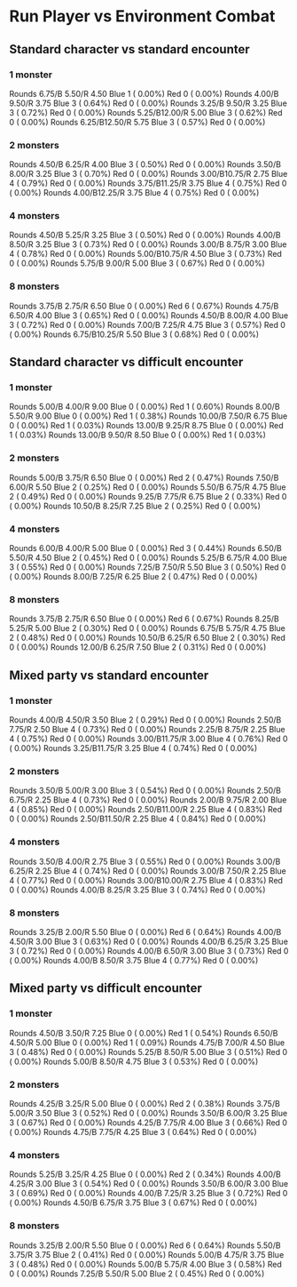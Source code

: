 # Run Player vs Environment Combat

## Standard character vs standard encounter

### 1 monster
Rounds  6.75/B 5.50/R 4.50 Blue 1 ( 0.00%) Red 0 ( 0.00%)
Rounds  4.00/B 9.50/R 3.75 Blue 3 ( 0.64%) Red 0 ( 0.00%)
Rounds  3.25/B 9.50/R 3.25 Blue 3 ( 0.72%) Red 0 ( 0.00%)
Rounds  5.25/B12.00/R 5.00 Blue 3 ( 0.62%) Red 0 ( 0.00%)
Rounds  6.25/B12.50/R 5.75 Blue 3 ( 0.57%) Red 0 ( 0.00%)

### 2 monsters
Rounds  4.50/B 6.25/R 4.00 Blue 3 ( 0.50%) Red 0 ( 0.00%)
Rounds  3.50/B 8.00/R 3.25 Blue 3 ( 0.70%) Red 0 ( 0.00%)
Rounds  3.00/B10.75/R 2.75 Blue 4 ( 0.79%) Red 0 ( 0.00%)
Rounds  3.75/B11.25/R 3.75 Blue 4 ( 0.75%) Red 0 ( 0.00%)
Rounds  4.00/B12.25/R 3.75 Blue 4 ( 0.75%) Red 0 ( 0.00%)

### 4 monsters
Rounds  4.50/B 5.25/R 3.25 Blue 3 ( 0.50%) Red 0 ( 0.00%)
Rounds  4.00/B 8.50/R 3.25 Blue 3 ( 0.73%) Red 0 ( 0.00%)
Rounds  3.00/B 8.75/R 3.00 Blue 4 ( 0.78%) Red 0 ( 0.00%)
Rounds  5.00/B10.75/R 4.50 Blue 3 ( 0.73%) Red 0 ( 0.00%)
Rounds  5.75/B 9.00/R 5.00 Blue 3 ( 0.67%) Red 0 ( 0.00%)

### 8 monsters
Rounds  3.75/B 2.75/R 6.50 Blue 0 ( 0.00%) Red 6 ( 0.67%)
Rounds  4.75/B 6.50/R 4.00 Blue 3 ( 0.65%) Red 0 ( 0.00%)
Rounds  4.50/B 8.00/R 4.00 Blue 3 ( 0.72%) Red 0 ( 0.00%)
Rounds  7.00/B 7.25/R 4.75 Blue 3 ( 0.57%) Red 0 ( 0.00%)
Rounds  6.75/B10.25/R 5.50 Blue 3 ( 0.68%) Red 0 ( 0.00%)
            

## Standard character vs difficult encounter

### 1 monster
Rounds  5.00/B 4.00/R 9.00 Blue 0 ( 0.00%) Red 1 ( 0.60%)
Rounds  8.00/B 5.50/R 9.00 Blue 0 ( 0.00%) Red 1 ( 0.38%)
Rounds 10.00/B 7.50/R 6.75 Blue 0 ( 0.00%) Red 1 ( 0.03%)
Rounds 13.00/B 9.25/R 8.75 Blue 0 ( 0.00%) Red 1 ( 0.03%)
Rounds 13.00/B 9.50/R 8.50 Blue 0 ( 0.00%) Red 1 ( 0.03%)

### 2 monsters
Rounds  5.00/B 3.75/R 6.50 Blue 0 ( 0.00%) Red 2 ( 0.47%)
Rounds  7.50/B 6.00/R 5.50 Blue 2 ( 0.25%) Red 0 ( 0.00%)
Rounds  5.50/B 6.75/R 4.75 Blue 2 ( 0.49%) Red 0 ( 0.00%)
Rounds  9.25/B 7.75/R 6.75 Blue 2 ( 0.33%) Red 0 ( 0.00%)
Rounds 10.50/B 8.25/R 7.25 Blue 2 ( 0.25%) Red 0 ( 0.00%)

### 4 monsters
Rounds  6.00/B 4.00/R 5.00 Blue 0 ( 0.00%) Red 3 ( 0.44%)
Rounds  6.50/B 5.50/R 4.50 Blue 2 ( 0.45%) Red 0 ( 0.00%)
Rounds  5.25/B 6.75/R 4.00 Blue 3 ( 0.55%) Red 0 ( 0.00%)
Rounds  7.25/B 7.50/R 5.50 Blue 3 ( 0.50%) Red 0 ( 0.00%)
Rounds  8.00/B 7.25/R 6.25 Blue 2 ( 0.47%) Red 0 ( 0.00%)

### 8 monsters
Rounds  3.75/B 2.75/R 6.50 Blue 0 ( 0.00%) Red 6 ( 0.67%)
Rounds  8.25/B 5.25/R 5.00 Blue 2 ( 0.30%) Red 0 ( 0.00%)
Rounds  6.75/B 5.75/R 4.75 Blue 2 ( 0.48%) Red 0 ( 0.00%)
Rounds 10.50/B 6.25/R 6.50 Blue 2 ( 0.30%) Red 0 ( 0.00%)
Rounds 12.00/B 6.25/R 7.50 Blue 2 ( 0.31%) Red 0 ( 0.00%)
            

## Mixed party vs standard encounter

### 1 monster
Rounds  4.00/B 4.50/R 3.50 Blue 2 ( 0.29%) Red 0 ( 0.00%)
Rounds  2.50/B 7.75/R 2.50 Blue 4 ( 0.73%) Red 0 ( 0.00%)
Rounds  2.25/B 8.75/R 2.25 Blue 4 ( 0.75%) Red 0 ( 0.00%)
Rounds  3.00/B11.75/R 3.00 Blue 4 ( 0.76%) Red 0 ( 0.00%)
Rounds  3.25/B11.75/R 3.25 Blue 4 ( 0.74%) Red 0 ( 0.00%)

### 2 monsters
Rounds  3.50/B 5.00/R 3.00 Blue 3 ( 0.54%) Red 0 ( 0.00%)
Rounds  2.50/B 6.75/R 2.25 Blue 4 ( 0.73%) Red 0 ( 0.00%)
Rounds  2.00/B 9.75/R 2.00 Blue 4 ( 0.85%) Red 0 ( 0.00%)
Rounds  2.50/B11.00/R 2.25 Blue 4 ( 0.83%) Red 0 ( 0.00%)
Rounds  2.50/B11.50/R 2.25 Blue 4 ( 0.84%) Red 0 ( 0.00%)

### 4 monsters
Rounds  3.50/B 4.00/R 2.75 Blue 3 ( 0.55%) Red 0 ( 0.00%)
Rounds  3.00/B 6.25/R 2.25 Blue 4 ( 0.74%) Red 0 ( 0.00%)
Rounds  3.00/B 7.50/R 2.25 Blue 4 ( 0.77%) Red 0 ( 0.00%)
Rounds  3.00/B10.00/R 2.75 Blue 4 ( 0.83%) Red 0 ( 0.00%)
Rounds  4.00/B 8.25/R 3.25 Blue 3 ( 0.74%) Red 0 ( 0.00%)

### 8 monsters
Rounds  3.25/B 2.00/R 5.50 Blue 0 ( 0.00%) Red 6 ( 0.64%)
Rounds  4.00/B 4.50/R 3.00 Blue 3 ( 0.63%) Red 0 ( 0.00%)
Rounds  4.00/B 6.25/R 3.25 Blue 3 ( 0.72%) Red 0 ( 0.00%)
Rounds  4.00/B 6.50/R 3.00 Blue 3 ( 0.73%) Red 0 ( 0.00%)
Rounds  4.00/B 8.50/R 3.75 Blue 4 ( 0.77%) Red 0 ( 0.00%)
            

## Mixed party vs difficult encounter

### 1 monster
Rounds  4.50/B 3.50/R 7.25 Blue 0 ( 0.00%) Red 1 ( 0.54%)
Rounds  6.50/B 4.50/R 5.00 Blue 0 ( 0.00%) Red 1 ( 0.09%)
Rounds  4.75/B 7.00/R 4.50 Blue 3 ( 0.48%) Red 0 ( 0.00%)
Rounds  5.25/B 8.50/R 5.00 Blue 3 ( 0.51%) Red 0 ( 0.00%)
Rounds  5.00/B 8.50/R 4.75 Blue 3 ( 0.53%) Red 0 ( 0.00%)

### 2 monsters
Rounds  4.25/B 3.25/R 5.00 Blue 0 ( 0.00%) Red 2 ( 0.38%)
Rounds  3.75/B 5.00/R 3.50 Blue 3 ( 0.52%) Red 0 ( 0.00%)
Rounds  3.50/B 6.00/R 3.25 Blue 3 ( 0.67%) Red 0 ( 0.00%)
Rounds  4.25/B 7.75/R 4.00 Blue 3 ( 0.66%) Red 0 ( 0.00%)
Rounds  4.75/B 7.75/R 4.25 Blue 3 ( 0.64%) Red 0 ( 0.00%)

### 4 monsters
Rounds  5.25/B 3.25/R 4.25 Blue 0 ( 0.00%) Red 2 ( 0.34%)
Rounds  4.00/B 4.25/R 3.00 Blue 3 ( 0.54%) Red 0 ( 0.00%)
Rounds  3.50/B 6.00/R 3.00 Blue 3 ( 0.69%) Red 0 ( 0.00%)
Rounds  4.00/B 7.25/R 3.25 Blue 3 ( 0.72%) Red 0 ( 0.00%)
Rounds  4.50/B 6.75/R 3.75 Blue 3 ( 0.67%) Red 0 ( 0.00%)

### 8 monsters
Rounds  3.25/B 2.00/R 5.50 Blue 0 ( 0.00%) Red 6 ( 0.64%)
Rounds  5.50/B 3.75/R 3.75 Blue 2 ( 0.41%) Red 0 ( 0.00%)
Rounds  5.00/B 4.75/R 3.75 Blue 3 ( 0.48%) Red 0 ( 0.00%)
Rounds  5.00/B 5.75/R 4.00 Blue 3 ( 0.58%) Red 0 ( 0.00%)
Rounds  7.25/B 5.50/R 5.00 Blue 2 ( 0.45%) Red 0 ( 0.00%)
